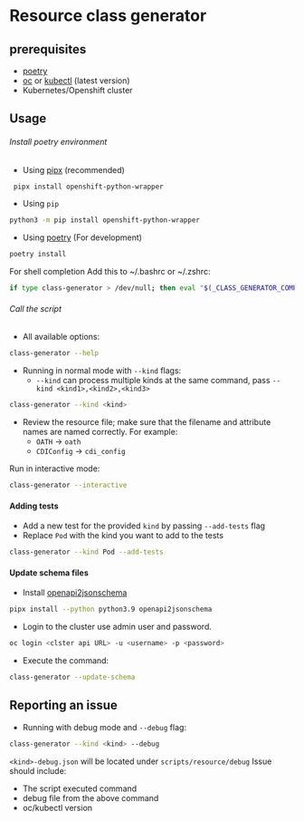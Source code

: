 # Resource class generator

## prerequisites

- [poetry](https://python-poetry.org/)
- [oc](https://mirror.openshift.com/pub/openshift-v4/x86_64/clients/ocp/stable/) or [kubectl](https://kubernetes.io/docs/tasks/tools/) (latest version)
- Kubernetes/Openshift cluster

## Usage

###### Install poetry environment

- Using [pipx](https://github.com/pypa/pipx) (recommended)

```bash
 pipx install openshift-python-wrapper
```

- Using `pip`

```bash
python3 -m pip install openshift-python-wrapper
```

- Using [poetry](https://python-poetry.org/) (For development)

```bash
poetry install
```

For shell completion Add this to ~/.bashrc or ~/.zshrc:

```bash
if type class-generator > /dev/null; then eval "$(_CLASS_GENERATOR_COMPLETE=zsh_source class-generator)"; fi
```

###### Call the script

- All available options:

```bash
class-generator --help
```

- Running in normal mode with `--kind` flags:
  - `--kind` can process multiple kinds at the same command, pass `--kind <kind1>,<kind2>,<kind3>`

```bash
class-generator --kind <kind>

```

- Review the resource file; make sure that the filename and attribute names are named correctly. For example:
  - `OATH` -> `oath`
  - `CDIConfig` -> `cdi_config`

Run in interactive mode:

```bash
class-generator --interactive
```

#### Adding tests

- Add a new test for the provided `kind` by passing `--add-tests` flag
- Replace `Pod` with the kind you want to add to the tests

```bash
class-generator --kind Pod --add-tests
```

#### Update schema files

- Install [openapi2jsonschema](https://github.com/instrumenta/openapi2jsonschema)

```bash
pipx install --python python3.9 openapi2jsonschema
```

- Login to the cluster use admin user and password.

```bash
oc login <clster api URL> -u <username> -p <password>
```

- Execute the command:

```bash
class-generator --update-schema
```

## Reporting an issue

- Running with debug mode and `--debug` flag:

```bash
class-generator --kind <kind> --debug
```

`<kind>-debug.json` will be located under `scripts/resource/debug`
Issue should include:

- The script executed command
- debug file from the above command
- oc/kubectl version

